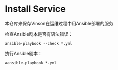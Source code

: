 # Install Service

本仓库来保存Vinson在运维过程中用Ansible部署的服务

检查Ansible剧本是否有语法错误：

```shell
ansible-playbook --check *.yml
```

执行Ansible剧本：

```
aansible-playbook *.yml
```
